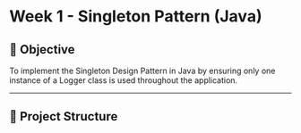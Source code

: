 # Week 1 - Singleton Pattern (Java)

## 🧠 Objective
To implement the Singleton Design Pattern in Java by ensuring only one instance of a Logger class is used throughout the application.

---

## 📁 Project Structure

